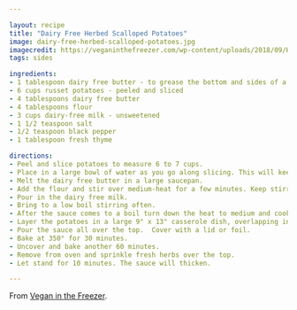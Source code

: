 ```yaml
---

layout: recipe
title: "Dairy Free Herbed Scalloped Potatoes"
image: dairy-free-herbed-scalloped-potatoes.jpg
imagecredit: https://veganinthefreezer.com/wp-content/uploads/2018/09/Herbed-Scalloped-Potatoes-feature.jpg
tags: sides

ingredients:
- 1 tablespoon dairy free butter - to grease the bottom and sides of a 9"x13" casserole or butter two smaller casseroles
- 6 cups russet potatoes - peeled and sliced
- 4 tablespoons dairy free butter
- 4 tablespoons flour
- 3 cups dairy-free milk - unsweetened
- 1 1/2 teaspoon salt
- 1/2 teaspoon black pepper
- 1 tablespoon fresh thyme

directions:
- Peel and slice potatoes to measure 6 to 7 cups.
- Place in a large bowl of water as you go along slicing. This will keep the potatoes from turning brown.
- Melt the dairy free butter in a large saucepan.
- Add the flour and stir over medium-heat for a few minutes. Keep stirring so that it is all blended well.
- Pour in the dairy free milk.
- Bring to a low boil stirring often.
- After the sauce comes to a boil turn down the heat to medium and cook until it is smooth and thickens a bit. About 10 to 15 minutes.  Add salt and pepper and stir.
- Layer the potatoes in a large 9" x 13" casserole dish, overlapping in a staggered type of style. This lets the sauce get down in between the nooks and crannies.
- Pour the sauce all over the top.  Cover with a lid or foil.
- Bake at 350° for 30 minutes.
- Uncover and bake another 60 minutes.
- Remove from oven and sprinkle fresh herbs over the top.
- Let stand for 10 minutes. The sauce will thicken.

---
```


From [Vegan in the Freezer](https://veganinthefreezer.com/dairy-free-herbed-scalloped-potatoes/).
